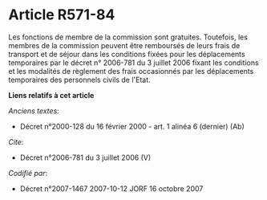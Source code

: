 # Article R571-84

Les fonctions de membre de la commission sont gratuites. Toutefois, les membres de la commission peuvent être remboursés de
leurs frais de transport et de séjour dans les conditions fixées pour les déplacements temporaires par le décret n° 2006-781
du 3 juillet 2006 fixant les conditions et les modalités de règlement des frais occasionnés par les déplacements temporaires
des personnels civils de l'Etat.

**Liens relatifs à cet article**

_Anciens textes_:

  - Décret n°2000-128 du 16 février 2000 - art. 1 alinéa 6 (dernier) (Ab)

_Cite_:

  - Décret n°2006-781 du 3 juillet 2006 (V)

_Codifié par_:

  - Décret n°2007-1467 2007-10-12 JORF 16 octobre 2007
